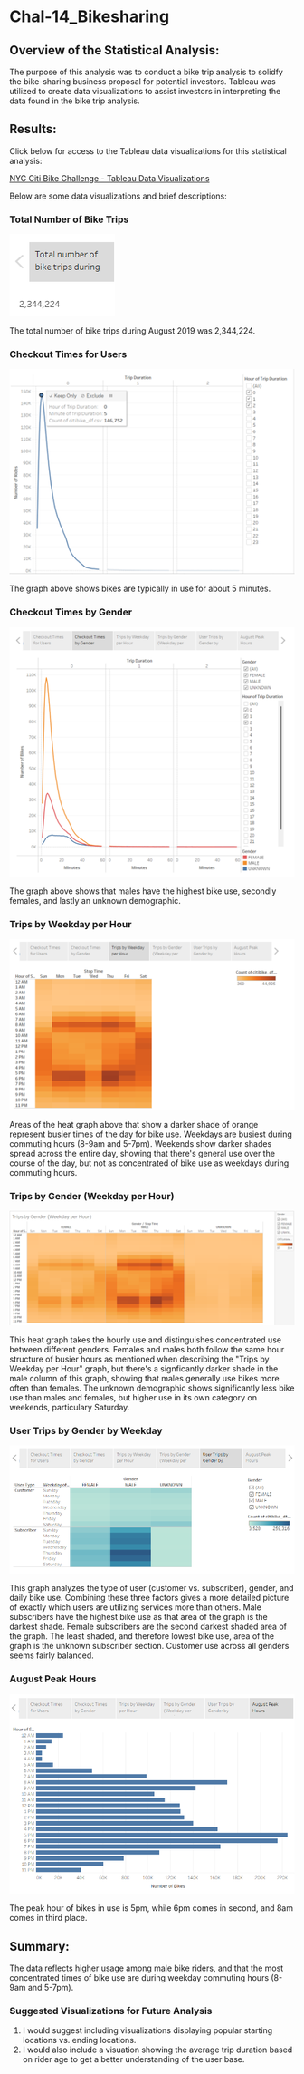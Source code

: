 # Chal-14_Bikesharing

## Overview of the Statistical Analysis:
The purpose of this analysis was to conduct a bike trip analysis to solidfy the bike-sharing business proposal for potential investors. Tableau was utilized to create data visualizations to assist investors in interpreting the data found in the bike trip analysis.

## Results: 
Click below for access to the Tableau data visualizations for this statistical analysis:

[NYC Citi Bike Challenge - Tableau Data Visualizations](https://public.tableau.com/shared/D5DMMPJF6?:display_count=n&:origin=viz_share_link)

Below are some data visualizations and brief descriptions:

### Total Number of Bike Trips
![this is an image](https://github.com/ncalson/Chal-14_Bikesharing/blob/main/images/Number%20of%20Trips.png)

The total number of bike trips during August 2019 was 2,344,224.

### Checkout Times for Users

![this is an image](https://github.com/ncalson/Chal-14_Bikesharing/blob/main/images/Checkout%20Times%20for%20Users_labeled.png)

The graph above shows bikes are typically in use for about 5 minutes. 

### Checkout Times by Gender

![this is an image](https://github.com/ncalson/Chal-14_Bikesharing/blob/main/images/Checkout%20Times%20by%20Gender.png)

The graph above shows that males have the highest bike use, secondly females, and lastly an unknown demographic.

### Trips by Weekday per Hour

![this is an image](https://github.com/ncalson/Chal-14_Bikesharing/blob/main/images/Trips%20by%20Weekday%20per%20Hour.png)

Areas of the heat graph above that show a darker shade of orange represent busier times of the day for bike use. Weekdays are busiest during commuting hours (8-9am and 5-7pm). Weekends show darker shades spread across the entire day, showing that there's general use over the course of the day, but not as concentrated of bike use as weekdays during commuting hours.

### Trips by Gender (Weekday per Hour)

![this is an image](https://github.com/ncalson/Chal-14_Bikesharing/blob/main/images/Trips%20by%20Gender%20(Weekday%20per%20Hour).png)

This heat graph takes the hourly use and distinguishes concentrated use between different genders. Females and males both follow the same hour structure of busier hours as mentioned when describing the "Trips by Weekday per Hour" graph, but there's a signficantly darker shade in the male column of this graph, showing that males generally use bikes more often than females. The unknown demographic shows significantly less bike use than males and females, but higher use in its own category on weekends, particulary Saturday.

### User Trips by Gender by Weekday

![this is an image](https://github.com/ncalson/Chal-14_Bikesharing/blob/main/images/User%20Trips%20by%20Gender%20by%20Weekday.png)

This graph analyzes the type of user (customer vs. subscriber), gender, and daily bike use. Combining these three factors gives a more detailed picture of exactly which users are utilizing services more than others. Male subscribers have the highest bike use as that area of the graph is the darkest shade. Female subscribers are the second darkest shaded area of the graph. The least shaded, and therefore lowest bike use, area of the graph is the unknown subscriber section. Customer use across all genders seems fairly balanced.

### August Peak Hours

![this is an image](https://github.com/ncalson/Chal-14_Bikesharing/blob/main/images/August%20Peak%20Hours.png)

The peak hour of bikes in use is 5pm, while 6pm comes in second, and 8am comes in third place.

## Summary:
The data reflects higher usage among male bike riders, and that the most concentrated times of bike use are during weekday commuting hours (8-9am and 5-7pm).
### Suggested Visualizations for Future Analysis
1. I would suggest including visualizations displaying popular starting locations vs. ending locations. 
2. I would also include a visuation showing the average trip duration based on rider age to get a better understanding of the user base.

